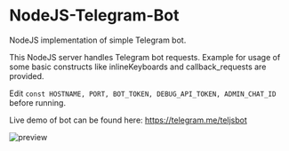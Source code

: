 # NodeJS-Telegram-Bot
NodeJS implementation of simple Telegram bot.

This NodeJS server handles Telegram bot requests. Example for usage of some basic constructs like inlineKeyboards and callback_requests are provided.

Edit `const HOSTNAME, PORT, BOT_TOKEN, DEBUG_API_TOKEN, ADMIN_CHAT_ID ` before running.

Live demo of bot can be found here: https://telegram.me/teljsbot

![preview](http://i.imgur.com/TZaheYi.png)
